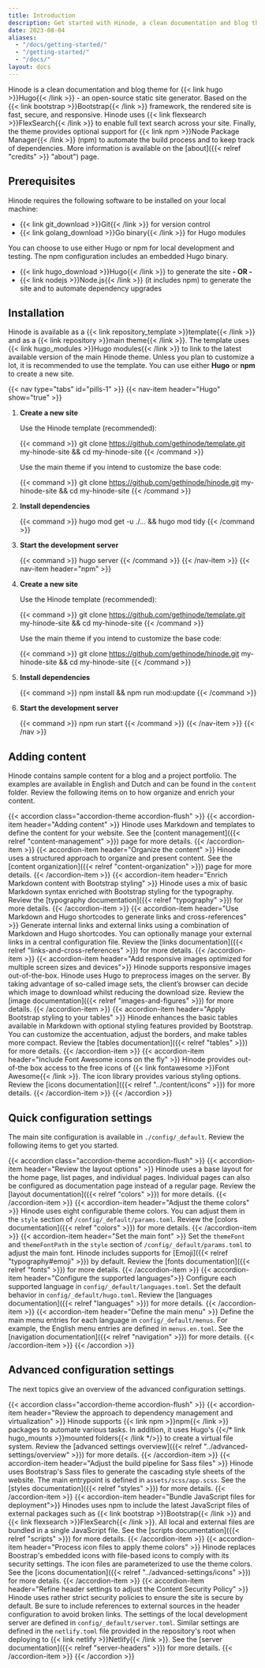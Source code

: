 ```yaml
---
title: Introduction
description: Get started with Hinode, a clean documentation and blog theme for your Hugo site based on Bootstrap 5.
date: 2023-08-04
aliases:
  - "/docs/getting-started/"
  - "/getting-started/"
  - "/docs/"
layout: docs
---
```


Hinode is a clean documentation and blog theme for {{< link hugo >}}Hugo{{< /link >}} - an open-source static site generator. Based on the {{< link bootstrap >}}Bootstrap{{< /link >}} framework, the rendered site is fast, secure, and responsive. Hinode uses {{< link flexsearch >}}FlexSearch{{< /link >}} to enable full text search across your site. Finally, the theme provides optional support for {{< link npm >}}Node Package Manager{{< /link >}} (npm) to automate the build process and to keep track of dependencies. More information is available on the [about]({{< relref "credits" >}} "about") page.

## Prerequisites

Hinode requires the following software to be installed on your local machine:

- {{< link git_download >}}Git{{< /link >}} for version control
- {{< link golang_download >}}Go binary{{< /link >}} for Hugo modules

You can choose to use either Hugo or npm for local development and testing. The npm configuration includes an embedded Hugo binary.

- {{< link hugo_download >}}Hugo{{< /link >}} to generate the site **- OR -**
- {{< link nodejs >}}Node.js{{< /link >}} (it includes npm) to generate the site and to automate dependency upgrades

## Installation

Hinode is available as a {{< link repository_template >}}template{{< /link >}} and as a {{< link repository >}}main theme{{< /link >}}. The template uses {{< link hugo_modules >}}Hugo modules{{< /link >}} to link to the latest available version of the main Hinode theme. Unless you plan to customize a lot, it is recommended to use the template. You can use either **Hugo** or **npm** to create a new site.

<!-- markdownlint-disable MD005 MD029 -->
{{< nav type="tabs" id="pills-1" >}}
  {{< nav-item header="Hugo" show="true" >}}

  1. **Create a new site**

      Use the Hinode template (recommended):

      {{< command >}}
      git clone https://github.com/gethinode/template.git my-hinode-site && cd my-hinode-site
      {{< /command >}}

      Use the main theme if you intend to customize the base code:

      {{< command >}}
      git clone https://github.com/gethinode/hinode.git my-hinode-site && cd my-hinode-site
      {{< /command >}}

  2. **Install dependencies**

      {{< command >}}
      hugo mod get -u ./... && hugo mod tidy
      {{< /command >}}

  3. **Start the development server**

      {{< command >}}
      hugo server
      {{< /command >}}
  {{< /nav-item >}}
  {{< nav-item header="npm" >}}

1. **Create a new site**

    Use the Hinode template (recommended):

    {{< command >}}
    git clone https://github.com/gethinode/template.git my-hinode-site && cd my-hinode-site
    {{< /command >}}

    Use the main theme if you intend to customize the base code:

    {{< command >}}
    git clone https://github.com/gethinode/hinode.git my-hinode-site && cd my-hinode-site
    {{< /command >}}

2. **Install dependencies**

    {{< command >}}
    npm install && npm run mod:update
    {{< /command >}}

3. **Start the development server**

    {{< command >}}
    npm run start
    {{< /command >}}
  {{< /nav-item >}}
{{< /nav >}}
<!-- markdownlint-enable MD005 MD029 -->

## Adding content

Hinode contains sample content for a blog and a project portfolio. The examples are available in English and Dutch and can be found in the `content` folder. Review the following items on to how organize and enrich your content.

{{< accordion class="accordion-theme accordion-flush" >}}
  {{< accordion-item header="Adding content" >}}
    Hinode uses Markdown and templates to define the content for your website. See the [content management]({{< relref "content-management" >}}) page for more details.
  {{< /accordion-item >}}
  {{< accordion-item header="Organize the content" >}}
    Hinode uses a structured approach to organize and present content. See the [content organization]({{< relref "content-organization" >}}) page for more details.
  {{< /accordion-item >}}
  {{< accordion-item header="Enrich Markdown content with Bootstrap styling" >}}
    Hinode uses a mix of basic Markdown syntax enriched with Bootstrap styling for the typography. Review the [typography documentation]({{< relref "typography" >}}) for more details.
  {{< /accordion-item >}}
  {{< accordion-item header="Use Markdown and Hugo shortcodes to generate links and cross-references" >}}
    Generate internal links and external links using a combination of Markdown and Hugo shortcodes. You can optionally manage your external links in a central configuration file. Review the [links documentation]({{< relref "links-and-cross-references" >}}) for more details.
  {{< /accordion-item >}}
  {{< accordion-item header="Add responsive images optimized for multiple screen sizes and devices">}}
    Hinode supports responsive images out-of-the-box. Hinode uses Hugo to preprocess images on the server. By taking advantage of so-called image sets, the client’s browser can decide which image to download whilst reducing the download size. Review the [image documentation]({{< relref "images-and-figures" >}}) for more details.
  {{< /accordion-item >}}
  {{< accordion-item header="Apply Bootstrap styling to your tables" >}}
    Hinode enhances the basic tables available in Markdown with optional styling features provided by Bootstrap. You can customize the accentuation, adjust the borders, and make tables more compact. Review the [tables documentation]({{< relref "tables" >}}) for more details.
  {{< /accordion-item >}}
  {{< accordion-item header="Include Font Awesome icons on the fly" >}}
    Hinode provides out-of-the box access to the free icons of {{< link fontawesome >}}Font Awesome{{< /link >}}. The icon library provides various styling options. Review the [icons documentation]({{< relref "../content/icons" >}}) for more details.
  {{< /accordion-item >}}
{{< /accordion >}}

## Quick configuration settings

The main site configuration is available in `./config/_default`. Review the following items to get you started.

{{< accordion class="accordion-theme accordion-flush" >}}
  {{< accordion-item header="Review the layout options" >}}
    Hinode uses a base layout for the home page, list pages, and individual pages. Individual pages can also be configured as documentation page instead of a regular page. Review the [layout documentation]({{< relref "colors" >}}) for more details.
  {{< /accordion-item >}}
  {{< accordion-item header="Adjust the theme colors" >}}
    Hinode uses eight configurable theme colors. You can adjust them in the `style` section of  `/config/_default/params.toml`. Review the [colors documentation]({{< relref "colors" >}}) for more details.
  {{< /accordion-item >}}
  {{< accordion-item header="Set the main font" >}}
    Set the `themeFont` and `themeFontPath` in the `style` section of `/config/_default/params.toml` to adjust the main font. Hinode includes supports for [Emoji]({{< relref "typography#emoji" >}}) by default. Review the [fonts documentation]({{< relref "fonts" >}}) for more details.
  {{< /accordion-item >}}
  {{< accordion-item header="Configure the supported languages">}}
    Configure each supported language in `config/_default/languages.toml`. Set the default behavior in `config/_default/hugo.toml`. Review the [languages documentation]({{< relref "languages" >}}) for more details.
  {{< /accordion-item >}}
  {{< accordion-item header="Define the main menu" >}}
    Define the main menu entries for each language in `config/_default/menus`. For example, the English menu entries are defined in `menus.en.toml`. See the [navigation documentation]({{< relref "navigation" >}}) for more details.
  {{< /accordion-item >}}
{{< /accordion >}}

## Advanced configuration settings

The next topics give an overview of the advanced configuration settings.

{{< accordion class="accordion-theme accordion-flush" >}}
  {{< accordion-item header="Review the approach to dependency management and virtualization" >}}
    Hinode supports {{< link npm >}}npm{{< /link >}} packages to automate various tasks. In addition, it uses Hugo's {{</* link hugo_mounts >}}mounted folders{{< /link */>}} to create a virtual file system. Review the [advanced settings overview]({{< relref "../advanced-settings/overview" >}}) for more details.
  {{< /accordion-item >}}
  {{< accordion-item header="Adjust the build pipeline for Sass files" >}}
    Hinode uses Bootstrap's Sass files to generate the cascading style sheets of the website. The main entrypoint is defined in `assets/scss/app.scss`. See the [styles documentation]({{< relref "styles" >}}) for more details.
  {{< /accordion-item >}}
  {{< accordion-item header="Bundle JavaScript files for deployment">}}
    Hinodes uses npm to include the latest JavaScript files of external packages such as {{< link bootstrap >}}Bootstrap{{< /link >}} and {{< link flexsearch >}}FlexSearch{{< /link >}}. All local and external files are bundled in a single JavaScript file. See the [scripts documentation]({{< relref "scripts" >}}) for more details.
  {{< /accordion-item >}}
  {{< accordion-item header="Process icon files to apply theme colors" >}}
    Hinode replaces Boostrap's embedded icons with file-based icons to comply with its security settings. The icon files are parameterized to use the theme colors. See the [icons documentation]({{< relref "../advanced-settings/icons" >}}) for more details.
  {{< /accordion-item >}}
  {{< accordion-item header="Refine header settings to adjust the Content Security Policy" >}}
    Hinode uses rather strict security policies to ensure the site is secure by default. Be sure to include references to external sources in the header configuration to avoid broken links. The settings of the local development server are defined in `config/_default/server.toml`. Similar settings are defined in the `netlify.toml` file provided in the repository's root when deploying to {{< link netlify >}}Netlify{{< /link >}}. See the [server documentation]({{< relref "server-headers" >}}) for more details.
  {{< /accordion-item >}}
{{< /accordion >}}
